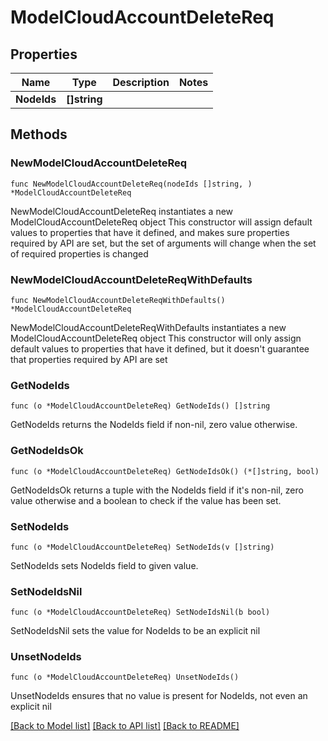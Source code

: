 # ModelCloudAccountDeleteReq

## Properties

Name | Type | Description | Notes
------------ | ------------- | ------------- | -------------
**NodeIds** | **[]string** |  | 

## Methods

### NewModelCloudAccountDeleteReq

`func NewModelCloudAccountDeleteReq(nodeIds []string, ) *ModelCloudAccountDeleteReq`

NewModelCloudAccountDeleteReq instantiates a new ModelCloudAccountDeleteReq object
This constructor will assign default values to properties that have it defined,
and makes sure properties required by API are set, but the set of arguments
will change when the set of required properties is changed

### NewModelCloudAccountDeleteReqWithDefaults

`func NewModelCloudAccountDeleteReqWithDefaults() *ModelCloudAccountDeleteReq`

NewModelCloudAccountDeleteReqWithDefaults instantiates a new ModelCloudAccountDeleteReq object
This constructor will only assign default values to properties that have it defined,
but it doesn't guarantee that properties required by API are set

### GetNodeIds

`func (o *ModelCloudAccountDeleteReq) GetNodeIds() []string`

GetNodeIds returns the NodeIds field if non-nil, zero value otherwise.

### GetNodeIdsOk

`func (o *ModelCloudAccountDeleteReq) GetNodeIdsOk() (*[]string, bool)`

GetNodeIdsOk returns a tuple with the NodeIds field if it's non-nil, zero value otherwise
and a boolean to check if the value has been set.

### SetNodeIds

`func (o *ModelCloudAccountDeleteReq) SetNodeIds(v []string)`

SetNodeIds sets NodeIds field to given value.


### SetNodeIdsNil

`func (o *ModelCloudAccountDeleteReq) SetNodeIdsNil(b bool)`

 SetNodeIdsNil sets the value for NodeIds to be an explicit nil

### UnsetNodeIds
`func (o *ModelCloudAccountDeleteReq) UnsetNodeIds()`

UnsetNodeIds ensures that no value is present for NodeIds, not even an explicit nil

[[Back to Model list]](../README.md#documentation-for-models) [[Back to API list]](../README.md#documentation-for-api-endpoints) [[Back to README]](../README.md)


